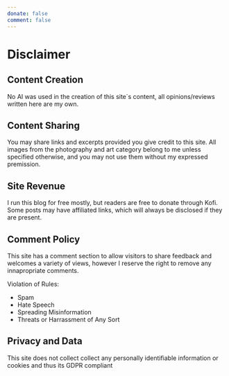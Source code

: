```yaml
---
donate: false
comment: false
---
```

# Disclaimer

## Content Creation
No AI was used in the creation of this site´s content, all opinions/reviews written here are my own.

## Content Sharing
You may share links and excerpts provided you give credit to this site.
All images from the photography and art category belong to me unless specified otherwise, and you may not use them without my expressed premission.

## Site Revenue
I run this blog for free mostly, but readers are free to donate through Kofi.
Some posts may have affiliated links, which will always be disclosed if they are present.

## Comment Policy
This site has a comment section to allow visitors to share feedback and welcomes a variety of views, however I reserve the right to remove any innapropriate comments.

Violation of Rules:
- Spam
- Hate Speech 
- Spreading Misinformation
- Threats or Harrassment of Any Sort

## Privacy and Data
This site does not collect collect any personally identifiable information or cookies and thus its GDPR compliant


